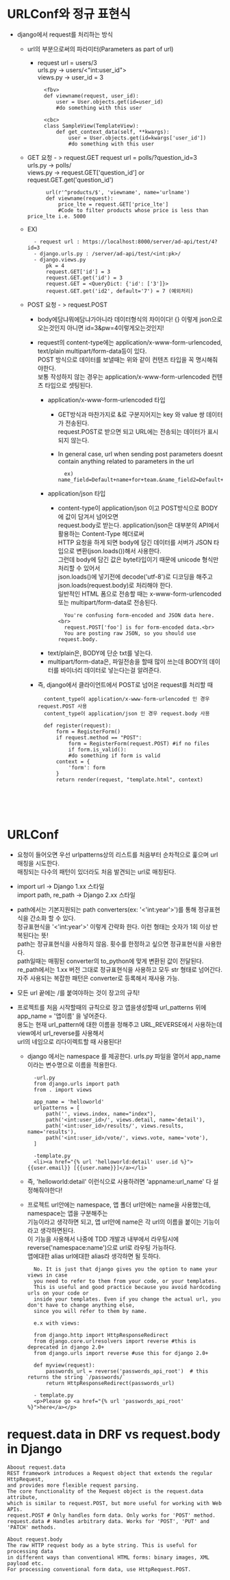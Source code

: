 # URLConf와 정규 표현식

- django에서 request를 처리하는 방식
    - url의 부분으로써의 파라미터(Parameters as part of url)
        - request url = users/3<br>
          urls.py -> users/<"int:user_id"><br>
          views.py -> user_id = 3<br>
                
                <fbv>
                def viewname(request, user_id):
                    user = User.objects.get(id=user_id)
                    #do something with this user
                    
                <cbc>
                class SampleView(TemplateView):
                    def get_context_data(self, **kwargs):
                        user = User.objects.get(id=kwargs['user_id'])
                        #do something with this user
                
    - GET 요청 - > request.GET 
          request url = polls/?question_id=3<br>
          urls.py -> polls/<br>
          views.py -> request.GET['question_id'] or request.GET.get('question_id')  
                
                url(r'^products/$', 'viewname', name='urlname')
                def viewname(request):
                    price_lte = request.GET['price_lte']
                    #Code to filter products whose price is less than price_lte i.e. 5000
    
    - EX)

            - request url : https://localhost:8000/server/ad-api/test/4?id=3
            - django.urls.py : /server/ad-api/test/<int:pk>/                
            - django.views.py
                pk = 4
                request.GET['id'] = 3
                request.GET.get('id') = 3
                request.GET = <QueryDict: {'id': ['3']}>
                request.GET.get('id2', default='7') = 7 (예외처리)
      
    - POST 요청 - > request.POST
        - body에담냐뭐에담냐가아니라 데이터형식의 차이이다! {} 이렇게 json으로 오는것인지 아니면 id=3&pw=4이렇게오는것인지!
        - request의 content-type에는 application/x-www-form-urlencoded, text/plain multipart/form-data등이 있다.<br>
          POST 방식으로 데이터를 보낼때는 위와 같이 컨텐츠 타입을 꼭 명시해줘야한다.<br>
          보통 작성하지 않는 경우는 application/x-www-form-urlencoded 컨텐츠 타입으로 셋팅된다.<br>
          - application/x-www-form-urlencoded 타입
            - GET방식과 마찬가지로 &로 구분지어지는 key 와 value 쌍 데이터가 전송된다.<br>
              request.POST로 받으면 되고 URL에는 전송되는 데이터가 표시되지 않는다.
            - In general case, url when sending post parameters doesnt contain anything related to parameters in the url    
              
                    ex) name_field=Default+name+for+team.&name_field2=Default+name+for+team2.
        
          - application/json 타입
            - content-type이 application/json 이고 POST방식으로 BODY에 값이 담겨서 넘어오면<br>
              request.body로 받는다. application/json은 대부분의 API에서 활용하는 Content-Type 헤더로써<br>
              HTTP 요청을 하게 되면 body에 담긴 데이터를 서버가 JSON 타입으로 변환(json.loads())해서 사용한다.<br>
              그런데 body에 담긴 값은 byte타입이기 때문에 unicode 형식만 처리할 수 있어서<br>
              json.loads()에 넣기전에 decode('utf-8')로 디코딩을 해주고 json.loads(request.body)로 처리해야 한다.<br>
              일반적인 HTML 폼으로 전송할 때는 x-www-form-urlencoded 또는 multipart/form-data로 전송된다.
        
                    You're confusing form-encoded and JSON data here. <br>
                    request.POST['foo'] is for form-encoded data.<br> 
                    You are posting raw JSON, so you should use request.body.
                    
          - text/plain은, BODY에 단순 txt를 넣는다.<br>
          - multipart/form-data은, 파일전송을 할때 많이 쓰는데 BODY의 데이터를 바이너리 데이터로 넣는다는걸 알려준다.
        
        - 즉, django에서 클라이언트에서 POST로 넘어온 request를 처리할 때 
        
                content_type이 application/x-www-form-urlencoded 인 경우 request.POST 사용
                content_type이 application/json 인 경우 request.body 사용
                
                def register(request):
                    form = RegisterForm()
                    if request.method == "POST":
                        form = RegisterForm(request.POST) #if no files
                        if form.is_valid():
                        #do something if form is valid
                    context = {
                        'form': form
                    }
                    return render(request, "template.html", context)

    <br><br><br>
    
# URLConf
- 요청이 들어오면 우선 urlpatterns상의 리스트를 처음부터 순차적으로 훑으며 url 매칭을 시도한다.<br>
  매칭되는 다수의 패턴이 있더라도 처음 발견되는 url로 매칭된다.

- import url -> Django 1.xx 스타일 <br> 
  import path, re_path -> Django 2.xx 스타일 

- path에서는 기본지원되는 path converters(ex: '<'int:year'>')를 통해 정규표현식을 간소화 할 수 있다.<br>
  정규표현식을 '<'int:year'>' 이렇게 간략화 한다. 이런 형태는 숫자가 1회 이상 반복된다는 뜻! <br>
  path는 정규표현식을 사용하지 않음. 횟수를 한정하고 싶으면 정규표현식을 사용한다.<br>
  path일때는 매핑된 converter의 to_python에 맞게 변환된 값이 전달된다.<br>
  re_path에서는 1.xx 버전 그대로 정규표현식을 사용하고 모두 str 형태로 넘어간다.<br>
  자주 사용되는 복잡한 패턴은 converter로 등록해서 재사용 가능.

- 모든 url 끝에는 /를 붙여야하는 것이 장고의 규칙!

- 프로젝트를 처음 시작할때의 규칙으로 장고 앱을생성할때 url_patterns 위에 app_name = '앱이름' 을 넣어준다.<br>
  용도는 현재 url_pattern에 대한 이름을 정해주고 URL_REVERSE에서 사용하는데 view에서 url_reverse를 사용해서<br>
  url의 네임으로 리다이렉트할 때 사용된다!
    - django 에서는 namespace 를 제공한다. urls.py 파일을 열어서 app_name 이라는 변수명으로 이름을 적용한다.<br>
            
            -url.py
            from django.urls import path 
            from . import views 

            app_name = 'helloworld' 
            urlpatterns = [ 
                path('', views.index, name="index"),      
                path('<int:user_id>/', views.detail, name='detail'), 
                path('<int:user_id>/results/', views.results, name='results'), 
                path('<int:user_id>/vote/', views.vote, name='vote'),  
            ]
            
            -template.py
            <li><a href="{% url 'helloworld:detail' user.id %}">{{user.email}} [{{user.name}}]</a></li>
    
    - 즉, 'helloworld:detail' 이런식으로 사용하려면 'appname:url_name' 다 설정해줘야한다!
    - 프로젝트 url안에는 namespace, 앱 폴더 url안에는 name을 사용했는데, namespace는 앱을 구분해주는<br>
      기능이라고 생각하면 되고, 앱 url안에 name은 각 url의 이름을 붙이는 기능이라고 생각하면된다.<br>
      이 기능을 사용해서 나중에 TDD 개발과 내부에서 라우팅시에 reverse('namespace:name')으로 url로 라우팅 가능하다.<br>
      앱에대한 alias url에대한 alias라 생각하면 될 듯하다.
      
            No. It is just that django gives you the option to name your views in case 
            you need to refer to them from your code, or your templates. 
            This is useful and good practice because you avoid hardcoding urls on your code or 
            inside your templates. Even if you change the actual url, you don't have to change anything else, 
            since you will refer to them by name.

            e.x with views:
            
            from django.http import HttpResponseRedirect
            from django.core.urlresolvers import reverse #this is deprecated in django 2.0+
            from django.urls import reverse #use this for django 2.0+
            
            def myview(request):
                passwords_url = reverse('passwords_api_root')  # this returns the string `/passwords/`
                return HttpResponseRedirect(passwords_url)
            
            - template.py
            <p>Please go <a href="{% url 'passwords_api_root' %}">here</a></p>
            


# request.data in DRF vs request.body in Django
    Aboout request.data
    REST framework introduces a Request object that extends the regular HttpRequest, 
    and provides more flexible request parsing. 
    The core functionality of the Request object is the request.data attribute, 
    which is similar to request.POST, but more useful for working with Web APIs.
    request.POST # Only handles form data. Only works for 'POST' method.
    request.data # Handles arbitrary data. Works for 'POST', 'PUT' and 'PATCH' methods.

    About request.body
    The raw HTTP request body as a byte string. This is useful for processing data 
    in different ways than conventional HTML forms: binary images, XML payload etc. 
    For processing conventional form data, use HttpRequest.POST.
